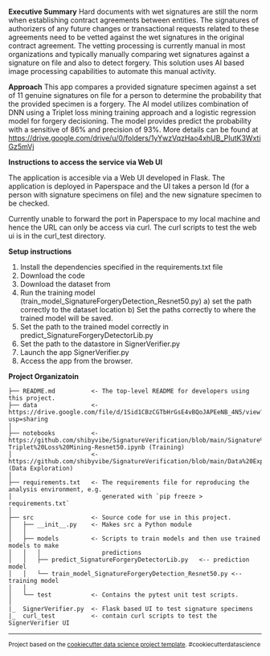 **Executive Summary**
Hard documents with wet signatures are still the norm when establishing contract agreements between entities. The signatures of authorizers of any future changes or transactional requests related to these agreements need to be vetted against the wet signatures in the original contract agreement. The vetting processing is currently manual in most organizations and typically manually comparing wet signatures against a signature on file and also to detect forgery. This solution uses AI based image processing capabilities to automate this manual activity.

**Approach**
This app compares a provided signature specimen against a set of 11 genuine signatures on file for a person to determine the probability that the provided specimen is a forgery. The AI model utilizes combination of DNN using a Triplet loss mining training approach and a logistic regression model for forgery decisioning. The model provides predict the probability with a sensitive of 86% and precision of 93%. More details can be found at https://drive.google.com/drive/u/0/folders/1yYwzVqzHao4xhUB_PIutK3WxtiGz5mVj  

**Instructions to access the service via Web UI**

The application is accesible via a Web UI developed in Flask. The application is deployed in Paperspace and the UI takes a person Id (for a person with signature specimens on file) and the new signature specimen to be checked.

Currently unable to forward the port in Paperspace to my local machine and hence the URL can only be access via curl. The curl scripts to test the web ui is in the curl_test directory.

**Setup instructions**

1) Install the dependencies specified in the requirements.txt file
2) Download the code
3) Download the dataset from 
4) Run the training model (train_model_SignatureForgeryDetection_Resnet50.py)
    a) set the path correctly to the dataset location
    b) Set the paths correctly to where the trained model will be saved.
5) Set the path to the trained model correctly in predict_SignatureForgeryDetectorLib.py
6) Set the path to the datastore in SignerVerifier.py
7) Launch the app SignerVerifier.py
8) Access the app from the browser.

**Project Organizatoin**

    ├── README.md          <- The top-level README for developers using this project.
    ├── data               <- https://drive.google.com/file/d/1Sid1CBzCGTbHrGsE4vBQoJAPEeNB_4N5/view?usp=sharing
    │
    ├── notebooks          <- https://github.com/shibyvibe/SignatureVerification/blob/main/Signature%20Forgery%20Detection-Triplet%20Loss%20Mining-Resnet50.ipynb (Training)
    │                      <- https://github.com/shibyvibe/SignatureVerification/blob/main/Data%20Exploration.ipynb (Data Exploration)
    │                       
    ├── requirements.txt   <- The requirements file for reproducing the analysis environment, e.g.
    │                         generated with `pip freeze > requirements.txt`
    │
    ├── src                <- Source code for use in this project.
    │   ├── __init__.py    <- Makes src a Python module
    │   │
    │   ├── models         <- Scripts to train models and then use trained models to make
    │   │   │                 predictions
    │   │   ├── predict_SignatureForgeryDetectorLib.py   <-- prediction model
    │   │   └── train_model_SignatureForgeryDetection_Resnet50.py <-- training model
    │   │
    │   └── test           <- Contains the pytest unit test scripts.
    │
    |_  SignerVerifier.py  <- Flask based UI to test signature specimens
    |_  curl_test          <- contain curl scripts to test the SignerVerifier UI
    
--------

<p><small>Project based on the <a target="_blank" href="https://drivendata.github.io/cookiecutter-data-science/">cookiecutter data science project template</a>. #cookiecutterdatascience</small></p>
